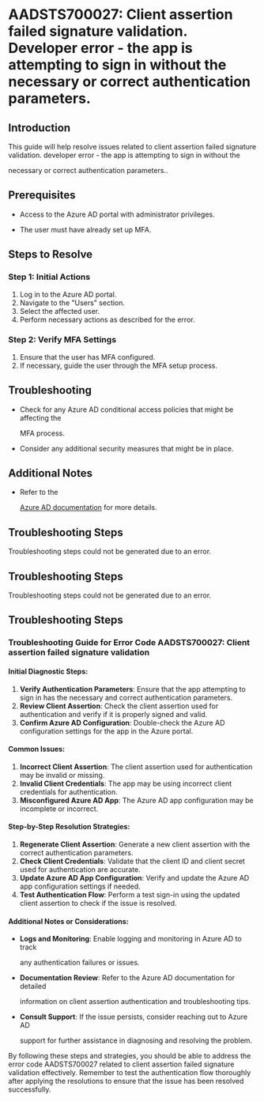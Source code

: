 # AADSTS700027: Client assertion failed signature validation. Developer error - the app is attempting to sign in without the necessary or correct authentication parameters.


## Introduction

This guide will help resolve issues related to client assertion failed signature
validation. developer error - the app is attempting to sign in without the

necessary or correct authentication parameters..


## Prerequisites


* Access to the Azure AD portal with administrator privileges.

* The user must have already set up MFA.


## Steps to Resolve


### Step 1: Initial Actions

1. Log in to the Azure AD portal.
2. Navigate to the "Users" section.
3. Select the affected user.
4. Perform necessary actions as described for the error.


### Step 2: Verify MFA Settings

1. Ensure that the user has MFA configured.
2. If necessary, guide the user through the MFA setup process.


## Troubleshooting


* Check for any Azure AD conditional access policies that might be affecting the

  MFA process.

* Consider any additional security measures that might be in place.


## Additional Notes


* Refer to the

  [Azure AD 
documentation](https://learn.microsoft.com/en-us/azure/active-directory/)
  for more details.


## Troubleshooting Steps

Troubleshooting steps could not be generated due to an error.


## Troubleshooting Steps

Troubleshooting steps could not be generated due to an error.


## Troubleshooting Steps


### Troubleshooting Guide for Error Code AADSTS700027: Client assertion failed signature validation


#### Initial Diagnostic Steps:

1. **Verify Authentication Parameters**: Ensure that the app attempting to sign
   in has the necessary and correct authentication parameters.
2. **Review Client Assertion**: Check the client assertion used for
   authentication and verify if it is properly signed and valid.
3. **Confirm Azure AD Configuration**: Double-check the Azure AD configuration
   settings for the app in the Azure portal.


#### Common Issues:

1. **Incorrect Client Assertion**: The client assertion used for authentication
   may be invalid or missing.
2. **Invalid Client Credentials**: The app may be using incorrect client
   credentials for authentication.
3. **Misconfigured Azure AD App**: The Azure AD app configuration may be
   incomplete or incorrect.


#### Step-by-Step Resolution Strategies:

1. **Regenerate Client Assertion**: Generate a new client assertion with the
   correct authentication parameters.
2. **Check Client Credentials**: Validate that the client ID and client secret
   used for authentication are accurate.
3. **Update Azure AD App Configuration**: Verify and update the Azure AD app
   configuration settings if needed.
4. **Test Authentication Flow**: Perform a test sign-in using the updated client
   assertion to check if the issue is resolved.


#### Additional Notes or Considerations:


* **Logs and Monitoring**: Enable logging and monitoring in Azure AD to track

  any authentication failures or issues.

* **Documentation Review**: Refer to the Azure AD documentation for detailed

  information on client assertion authentication and troubleshooting tips.

* **Consult Support**: If the issue persists, consider reaching out to Azure AD

  support for further assistance in diagnosing and resolving the problem.

By following these steps and strategies, you should be able to address the error
code AADSTS700027 related to client assertion failed signature validation
effectively. Remember to test the authentication flow thoroughly after applying
the resolutions to ensure that the issue has been resolved successfully.